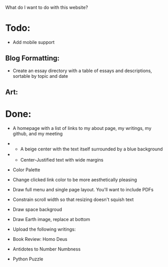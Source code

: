 What do I want to do with this website?


# Todo:
* Add mobile support



## Blog Formatting:
* Create an essay directory with a table of essays and descriptions, sortable by topic and date


## Art:



# Done:

* A homepage with a list of links to my about page, my writings, my github, and my meeting
* * A beige center with the text itself surrounded by a blue background
* * Center-Justified text with wide margins
* Color Palette
* Change clicked link color to be more aesthetically pleasing
* Draw full menu and single page layout. You'll want to include PDFs
* Constrain scroll width so that resizing doesn't squish text
* Draw space backgroud
* Draw Earth image, replace at bottom

* Upload the following writings:
* Book Review: Homo Deus
* Antidotes to Number Numbness
* Python Puzzle